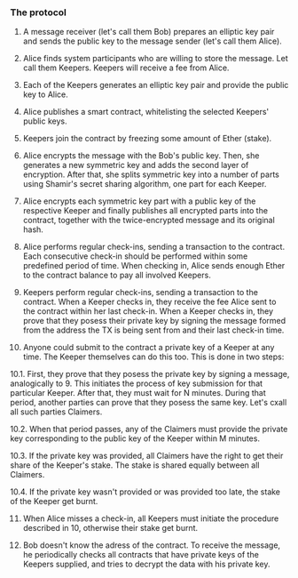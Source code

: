 ### The protocol

1. A message receiver (let's call them Bob) prepares an elliptic key pair and sends the public key to the message sender (let's call them Alice).

2. Alice finds system participants who are willing to store the message. Let call them Keepers. Keepers will receive a fee from Alice.

3. Each of the Keepers generates an elliptic key pair and provide the public key to Alice.

4. Alice publishes a smart contract, whitelisting the selected Keepers' public keys.

5. Keepers join the contract by freezing some amount of Ether (stake).

6. Alice encrypts the message with the Bob's public key. Then, she generates a new symmetric key and adds the second layer of encryption. After that, she splits symmetric key into a number of parts using Shamir's secret sharing algorithm, one part for each Keeper.

7. Alice encrypts each symmetric key part with a public key of the respective Keeper and finally publishes all encrypted parts into the contract, together with the twice-encrypted message and its original hash.

8. Alice performs regular check-ins, sending a transaction to the contract. Each consecutive check-in should be performed within some predefined period of time. When checking in, Alice sends enough Ether to the contract balance to pay all involved Keepers.

9. Keepers perform regular check-ins, sending a transaction to the contract. When a Keeper checks in, they receive the fee Alice sent to the contract within her last check-in. When a Keeper checks in, they prove that they posess their private key by signing the message formed from the address the TX is being sent from and their last check-in time.

10. Anyone could submit to the contract a private key of a Keeper at any time. The Keeper themselves can do this too. This is done in two steps:

10.1. First, they prove that they posess the private key by signing a message, analogically to 9. This initiates the process of key submission for that particular Keeper. After that, they must wait for N minutes. During that period, another parties can prove that they posess the same key. Let's cxall all such parties Claimers.

10.2. When that period passes, any of the Claimers must provide the private key corresponding to the public key of the Keeper within M minutes.

10.3. If the private key was provided, all Claimers have the right to get their share of the Keeper's stake. The stake is shared equally between all Claimers.

10.4. If the private key wasn't provided or was provided too late, the stake of the Keeper get burnt.

11. When Alice misses a check-in, all Keepers must initiate the procedure described in 10, otherwise their stake get burnt.

12. Bob doesn't know the adress of the contract. To receive the message, he periodically checks all contracts that have private keys of the Keepers supplied, and tries to decrypt the data with his private key.
